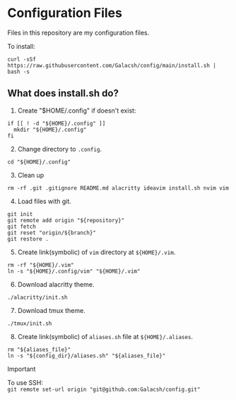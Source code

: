 # Configuration Files

Files in this repository are my configuration files.

To install:

```shell
curl -sSf https://raw.githubusercontent.com/Galacsh/config/main/install.sh | bash -s
```

## What does install.sh do?

1. Create "$HOME/.config" if doesn't exist:

```shell
if [[ ! -d "${HOME}/.config" ]]
  mkdir "${HOME}/.config"
fi
```

2. Change directory to `.config`.

```shell
cd "${HOME}/.config"
```

3. Clean up

```shell
rm -rf .git .gitignore README.md alacritty ideavim install.sh nvim vim
```

4. Load files with git.

```shell
git init
git remote add origin "${repository}"
git fetch
git reset "origin/${branch}"
git restore .
```

5. Create link(symbolic) of `vim` directory at `${HOME}/.vim`.

```shell
rm -rf "${HOME}/.vim"
ln -s "${HOME}/.config/vim" "${HOME}/.vim"
```

6. Download alacritty theme.

```shell
./alacritty/init.sh
```

7. Download tmux theme.

```shell
./tmux/init.sh
```

8. Create link(symbolic) of `aliases.sh` file at `${HOME}/.aliases`.

```shell
rm "${aliases_file}"
ln -s "${config_dir}/aliases.sh" "${aliases_file}"
```

> [!IMPORTANT]
> To use SSH:  
> `git remote set-url origin "git@github.com:Galacsh/config.git"`

